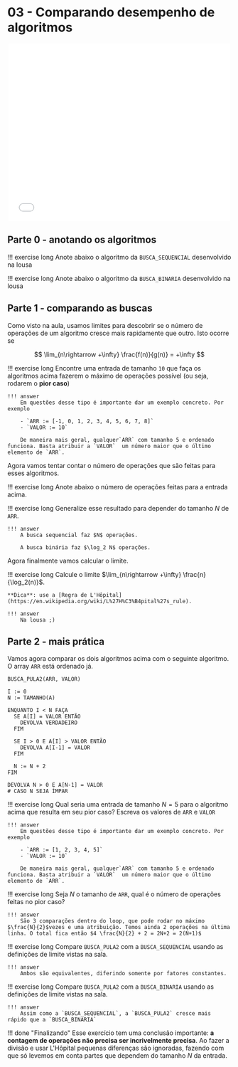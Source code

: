 # 03 - Comparando desempenho de algoritmos

<center>
<embed width="500" height="400" src="../slides-desempenho.html"></embed>
</center>

## Parte 0 - anotando os algoritmos 

!!! exercise long
    Anote abaixo o algoritmo da `BUSCA_SEQUENCIAL` desenvolvido na lousa

!!! exercise long
    Anote abaixo o algoritmo da `BUSCA_BINARIA` desenvolvido na lousa

## Parte 1 - comparando as buscas

Como visto na aula, usamos limites para descobrir se o número de operações de um algoritmo cresce mais rapidamente que outro. Isto ocorre se

$$
\lim_{n\rightarrow +\infty} \frac{f(n)}{g(n)} = +\infty
$$

!!! exercise long
    Encontre uma entrada de tamanho `10` que faça os algoritmos acima fazerem o máximo de operações possível (ou seja, rodarem o **pior caso**)

    !!! answer
        Em questões desse tipo é importante dar um exemplo concreto. Por exemplo

        - `ARR := [-1, 0, 1, 2, 3, 4, 5, 6, 7, 8]`
        - `VALOR := 10`        

        De maneira mais geral, qualquer`ARR` com tamanho 5 e ordenado funciona. Basta atribuir a `VALOR`  um número maior que o último elemento de `ARR`.

Agora vamos tentar contar o número de operações que são feitas para esses algoritmos.

!!! exercise long
    Anote abaixo o número de operações feitas para a entrada acima.


!!! exercise long
    Generalize esse resultado para depender do tamanho $N$ de `ARR`.

    !!! answer
        A busca sequencial faz $N$ operações.

        A busca binária faz $\log_2 N$ operações.
        

Agora finalmente vamos calcular o limite. 

!!! exercise long
    Calcule o limite $\lim_{n\rightarrow +\infty} \frac{n}{\log_2(n)}$. 

    **Dica**: use a [Regra de L'Hôpital](https://en.wikipedia.org/wiki/L%27H%C3%B4pital%27s_rule).

    !!! answer
        Na lousa ;)

## Parte 2 - mais prática

Vamos agora comparar os dois algoritmos acima com o seguinte algoritmo. O array `ARR` está ordenado já.

```
BUSCA_PULA2(ARR, VALOR)

I := 0
N := TAMANHO(A)

ENQUANTO I < N FAÇA
  SE A[I] = VALOR ENTÃO 
    DEVOLVA VERDADEIRO
  FIM

  SE I > 0 E A[I] > VALOR ENTÃO
    DEVOLVA A[I-1] = VALOR
  FIM   

  N := N + 2
FIM

DEVOLVA N > 0 E A[N-1] = VALOR
# CASO N SEJA ÍMPAR
```


!!! exercise long
    Qual seria uma entrada de tamanho $N=5$ para o algoritmo acima que resulta em seu pior caso? Escreva os valores de `ARR` e `VALOR`

    !!! answer
        Em questões desse tipo é importante dar um exemplo concreto. Por exemplo

        - `ARR := [1, 2, 3, 4, 5]`
        - `VALOR := 10`        

        De maneira mais geral, qualquer`ARR` com tamanho 5 e ordenado funciona. Basta atribuir a `VALOR`  um número maior que o último elemento de `ARR`.

!!! exercise long
    Seja $N$ o tamanho de `ARR`, qual é o número de operações feitas no pior caso?

    !!! answer
        São 3 comparações dentro do loop, que pode rodar no máximo $\frac{N}{2}$vezes e uma atribuição. Temos ainda 2 operações na última linha. O total fica então $4 \frac{N}{2} + 2 = 2N+2 = 2(N+1)$

!!! exercise long
    Compare `BUSCA_PULA2` com a `BUSCA_SEQUENCIAL` usando as definições de limite vistas na sala. 

    !!! answer  
        Ambos são equivalentes, diferindo somente por fatores constantes.

!!! exercise long
     Compare `BUSCA_PULA2` com a `BUSCA_BINARIA` usando as definições de limite vistas na sala. 

    !!! answer  
        Assim como a `BUSCA_SEQUENCIAL`, a `BUSCA_PULA2` cresce mais rápido que a `BUSCA_BINARIA`
    
!!! done "Finalizando"
    Esse exercício tem uma conclusão importante: **a contagem de operações não precisa ser incrivelmente precisa**. Ao fazer a divisão e usar L'Hôpital pequenas diferenças são ignoradas, fazendo com que só levemos em conta partes que dependem do tamanho $N$ da entrada.
    
